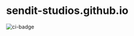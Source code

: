 # sendit-studios.github.io


![ci-badge](https://github.com/sendit-studios/sendit-studios/workflows/ci-sendit-studios/badge.svg)
